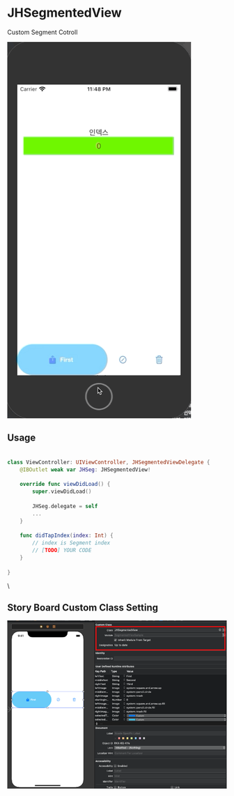 # JHSegmentedView

Custom Segment Cotroll

![](SegmentedViewSample/SegmentView.gif)


## Usage

```Swift

class ViewController: UIViewController, JHSegmentedViewDelegate {
    @IBOutlet weak var JHSeg: JHSegmentedView!

    override func viewDidLoad() {
        super.viewDidLoad()
        
        JHSeg.delegate = self
        ...
    }

    func didTapIndex(index: Int) {
        // index is Segment index
        // [TODO] YOUR CODE
    }

}

```

\
## Story Board Custom Class Setting
![](StoaryBoardSceenShot.png)

